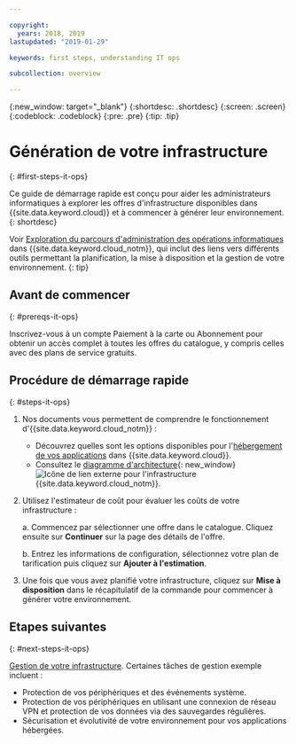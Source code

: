 ```yaml
---

copyright:
  years: 2018, 2019
lastupdated: "2019-01-29"

keywords: first steps, understanding IT ops

subcollection: overview

---
```


{:new_window: target="_blank"}
{:shortdesc: .shortdesc}
{:screen: .screen}
{:codeblock: .codeblock}
{:pre: .pre}
{:tip: .tip}

# Génération de votre infrastructure
{: #first-steps-it-ops}

Ce guide de démarrage rapide est conçu pour aider les administrateurs informatiques à explorer les offres d'infrastructure disponibles dans {{site.data.keyword.cloud}} et à commencer à générer leur environnement.
{: shortdesc}

Voir [Exploration du parcours d'administration des opérations informatiques](/docs/overview?topic=overview-it-ops) dans {{site.data.keyword.cloud_notm}}, qui inclut des liens vers différents outils permettant la planification, la mise à disposition et la gestion de votre environnement.
{: tip}

## Avant de commencer
{: #prereqs-it-ops}

Inscrivez-vous à un compte Paiement à la carte ou Abonnement pour obtenir un accès complet à toutes les offres du catalogue, y compris celles avec des plans de service gratuits. 

## Procédure de démarrage rapide
{: #steps-it-ops}

1. Nos documents vous permettent de comprendre le fonctionnement d'{{site.data.keyword.cloud_notm}} :
    * Découvrez quelles sont les options disponibles pour l'[hébergement de vos applications](/docs/overview?topic=overview-whatis-platform#choose-compute) dans {{site.data.keyword.cloud}}.
    * Consultez le [diagramme d'architecture](https://www.ibm.com/cloud/garage/architectures/infrastructure){: new_window} ![Icône de lien externe](../icons/launch-glyph.svg) pour l'infrastructure {{site.data.keyword.cloud_notm}}. 
2. Utilisez l'estimateur de coût pour évaluer les coûts de votre infrastructure :

    a. Commencez par sélectionner une offre dans le catalogue. Cliquez ensuite sur **Continuer** sur la page des détails de l'offre.
    
    b. Entrez les informations de configuration, sélectionnez votre plan de tarification puis cliquez sur **Ajouter à l'estimation**. 
3. Une fois que vous avez planifié votre infrastructure, cliquez sur **Mise à disposition** dans le récapitulatif de la commande pour commencer à générer votre environnement. 

## Etapes suivantes
{: #next-steps-it-ops}

[Gestion de votre infrastructure](/docs/overview?topic=overview-it-ops). Certaines tâches de gestion exemple incluent : 

  * Protection de vos périphériques et des événements système.
  * Protection de vos périphériques en utilisant une connexion de réseau VPN et protection de vos données via des sauvegardes régulières. 
  * Sécurisation et évolutivité de votre environnement pour vos applications hébergées. 

